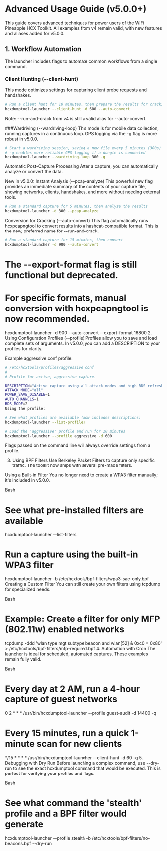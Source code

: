 # Advanced Usage Guide (v5.0.0+)
This guide covers advanced techniques for power users of the WiFi Pineapple HCX Toolkit. All examples from v4 remain valid, with new features and aliases added for v5.0.0.

## 1. Workflow Automation
The launcher includes flags to automate common workflows from a single command.

### Client Hunting (--client-hunt)
This mode optimizes settings for capturing client probe requests and handshakes.

```bash
# Run a client hunt for 10 minutes, then prepare the results for cracking
hcxdumptool-launcher --client-hunt -d 600 --auto-convert
```
Note: --run-and-crack from v4 is still a valid alias for --auto-convert.

###Wardriving (--wardriving-loop)
This mode is for mobile data collection, running captures in a continuous loop. GPS logging via the -g flag is more robust in v5.0.0.
```bash
# Start a wardriving session, saving a new file every 5 minutes (300s)
# -g enables more reliable GPS logging if a dongle is connected
hcxdumptool-launcher --wardriving-loop 300 -g
```
Automatic Post-Capture Processing
After a capture, you can automatically analyze or convert the data.

New in v5.0.0: Instant Analysis (--pcap-analyze)
This powerful new flag provides an immediate summary of the contents of your capture file, showing networks, clients, handshakes, and more without needing external tools.

```bash
# Run a standard capture for 5 minutes, then analyze the results
hcxdumptool-launcher -d 300 --pcap-analyze
```
Conversion for Cracking (--auto-convert)
This flag automatically runs hcxpcapngtool to convert results into a hashcat-compatible format. This is the new, preferred name for --run-and-crack.

```bash
# Run a standard capture for 15 minutes, then convert
hcxdumptool-launcher -d 900 --auto-convert
```
# The --export-format flag is still functional but deprecated.
# For specific formats, manual conversion with hcxpcapngtool is now recommended.
hcxdumptool-launcher -d 900 --auto-convert --export-format 16800
2. Using Configuration Profiles (--profile)
Profiles allow you to save and load complete sets of arguments. In v5.0.0, you can add a DESCRIPTION to your profiles for clarity.

Example aggressive.conf profile:

```bash
# /etc/hcxtools/profiles/aggressive.conf
#
# Profile for active, aggressive capture.

DESCRIPTION="Active capture using all attack modes and high RDS refresh."
ATTACK_MODE="all"
POWER_SAVE_DISABLE=1
AUTO_CHANNELS=1
RDS_MODE=2
Using the profile:
```

```bash
# See what profiles are available (now includes descriptions)
hcxdumptool-launcher --list-profiles

# Load the 'aggressive' profile and run for 10 minutes
hcxdumptool-launcher --profile aggressive -d 600
```
Flags passed on the command line will always override settings from a profile.

3. Using BPF Filters
Use Berkeley Packet Filters to capture only specific traffic. The toolkit now ships with several pre-made filters.

Using a Built-in Filter
You no longer need to create a WPA3 filter manually; it's included in v5.0.0.

Bash

# See what pre-installed filters are available
hcxdumptool-launcher --list-filters

# Run a capture using the built-in WPA3 filter
hcxdumptool-launcher -b /etc/hcxtools/bpf-filters/wpa3-sae-only.bpf
Creating a Custom Filter
You can still create your own filters using tcpdump for specialized needs.

Bash

# Example: Create a filter for only MFP (802.11w) enabled networks
tcpdump -ddd 'wlan type mgt subtype beacon and wlan[52] & 0xc0 = 0x80' \
    > /etc/hcxtools/bpf-filters/mfp-required.bpf
4. Automation with Cron
The launcher is ideal for scheduled, automated captures. These examples remain fully valid.

Bash

# Every day at 2 AM, run a 4-hour capture of guest networks
0 2 * * * /usr/bin/hcxdumptool-launcher --profile guest-audit -d 14400 -q

# Every 15 minutes, run a quick 1-minute scan for new clients
*/15 * * * * /usr/bin/hcxdumptool-launcher --client-hunt -d 60 -q
5. Debugging with Dry Run
Before launching a complex command, use --dry-run to see the exact hcxdumptool command that would be executed. This is perfect for verifying your profiles and flags.

Bash

# See what command the 'stealth' profile and a BPF filter would generate
hcxdumptool-launcher --profile stealth -b /etc/hcxtools/bpf-filters/no-beacons.bpf --dry-run